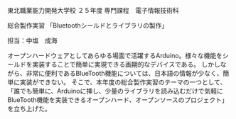 東北職業能力開発大学校
２５年度
専門課程　電子情報技術科

総合製作実習
「Bluetoothシールドとライブラリの製作」

担当：中塩　成海

オープンハードウェアとしてあらゆる場面で活躍するArduino。様々な機能をシールドを実装することで簡単に実現できる画期的なデバイスである。
しかしながら、非常に便利であるBlueTooth機能については、日本語の情報が少なく、簡単に実装ができない。
そこで、本年度の総合製作実習のテーマの一つとして、「誰でも簡単に、Arduinoに挿し、少量のライブラリを読み込むだけで気軽にBlueTooth機能を実装できるオープンハード、オープンソースのプロジェクト」を立ち上げた。
